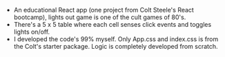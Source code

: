 - An educational React app (one project from Colt Steele's React bootcamp), lights out game is one of the cult games of 80's.
- There's a 5 x 5 table where each cell senses click events and toggles lights on/off.
- I developed the code's 99% myself. Only App.css and index.css is from the Colt's starter package. Logic is completely developed from scratch.
